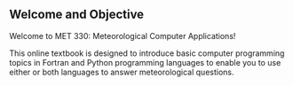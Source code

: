 ## Welcome and Objective

Welcome to MET 330: Meteorological Computer Applications!

This online textbook is designed to introduce basic computer programming topics in Fortran and Python programming languages to enable you to use either or both languages to answer meteorological questions.





